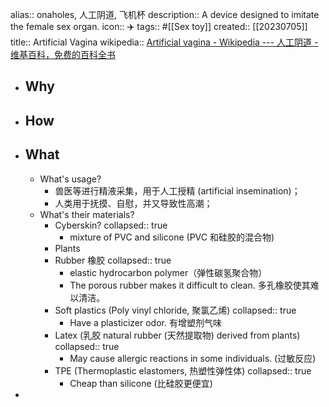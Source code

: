 alias:: onaholes, 人工阴道, 飞机杯
description:: A device designed to imitate the female sex organ.
icon:: ✈️
tags:: #[[Sex toy]]
created:: [[20230705]]
title:: Artificial Vagina
wikipedia:: [Artificial vagina - Wikipedia --- 人工阴道 - 维基百科，免费的百科全书](https://en.wikipedia.org/wiki/Artificial_vagina)

- ## Why
- ## How
- ## What
  - What's usage?
    - 兽医等进行精液采集，用于人工授精 (artificial insemination)；
    - 人类用于抚摸、自慰，并又导致性高潮；
  - What's their materials?
    - Cyberskin?
      collapsed:: true
      - mixture of PVC and silicone (PVC 和硅胶的混合物)
    - Plants
    - Rubber 橡胶
      collapsed:: true
      - elastic hydrocarbon polymer（弹性碳氢聚合物）
      - The porous rubber makes it difficult to clean. 多孔橡胶使其难以清洁。
    - Soft plastics (Poly vinyl chloride, 聚氯乙烯)
      collapsed:: true
      - Have a plasticizer odor. 有增塑剂气味
    - Latex (乳胶 natural rubber (天然提取物) derived from plants)
      collapsed:: true
      - May cause allergic reactions in some individuals. (过敏反应)
    - TPE (Thermoplastic elastomers, 热塑性弹性体)
      collapsed:: true
      - Cheap than silicone (比硅胶更便宜)
-